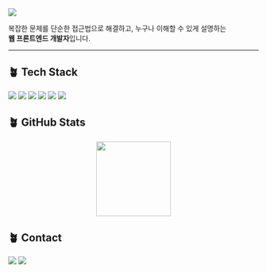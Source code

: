 <!-- 헤더 -->
<img src="https://capsule-render.vercel.app/api?type=blur&color=3FB950&height=150&section=header&text=hyewonny's%20GitHub%20🌱&fontSize=28&fontColor=064420" />

복잡한 문제를 단순한 접근법으로 해결하고, 누구나 이해할 수 있게 설명하는  
**웹 프론트엔드 개발자**입니다.

---

## 🪴 Tech Stack

<p align="left">
  <img src="https://img.shields.io/badge/JavaScript-F7DF1E?logo=javascript&logoColor=black" />
  <img src="https://img.shields.io/badge/TypeScript-3178C6?logo=typescript&logoColor=white" />
  <img src="https://img.shields.io/badge/React-61DAFB?logo=react&logoColor=black" />
  <img src="https://img.shields.io/badge/Next.js-000000?logo=nextdotjs&logoColor=white" />
  <img src="https://img.shields.io/badge/TailwindCSS-06B6D4?logo=tailwindcss&logoColor=white" />
  <img src="https://img.shields.io/badge/Storybook-FF4785?logo=storybook&logoColor=white" />
</p>


## 🪴 GitHub Stats

<p align="center">
<img src="https://github-readme-stats.vercel.app/api/top-langs/?username=hyewonny2327&layout=compact&theme=merko" height="150"/>
</p>



## 🪴 Contact

<p align="left">
  <a href="https://..."><img src="https://img.shields.io/badge/Blog-3FB950?logo=githubpages&logoColor=white" /></a>
  <a href="mailto:your.email@example.com"><img src="https://img.shields.io/badge/Email-EA4335?logo=gmail&logoColor=white" /></a>
</p>
